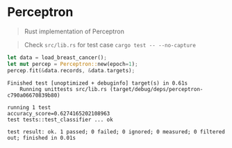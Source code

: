 # Perceptron

> Rust implementation of Perceptron

> Check `src/lib.rs` for test case  `cargo test -- --no-capture`

```rust
let data = load_breast_cancer();
let mut percep = Perceptron::new(epoch=1);
percep.fit(&data.records, &data.targets);
```

```
Finished test [unoptimized + debuginfo] target(s) in 0.61s
	Running unittests src/lib.rs (target/debug/deps/perceptron-c790a06670839b80)

running 1 test
accuracy_score=0.6274165202108963
test tests::test_classifier ... ok

test result: ok. 1 passed; 0 failed; 0 ignored; 0 measured; 0 filtered out; finished in 0.01s
```